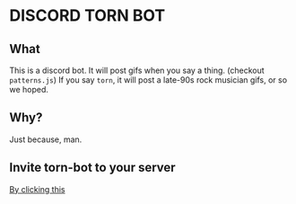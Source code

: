 # DISCORD TORN BOT
## What
This is a discord bot. It will post gifs when you say a thing. (checkout `patterns.js`)
If you say `torn`, it will post a late-90s rock musician gifs, or so we hoped.
## Why?
Just because, man.
## Invite torn-bot to your server
[By clicking this](https://discord.com/oauth2/authorize?client_id=750850824975941693&scope=bot)